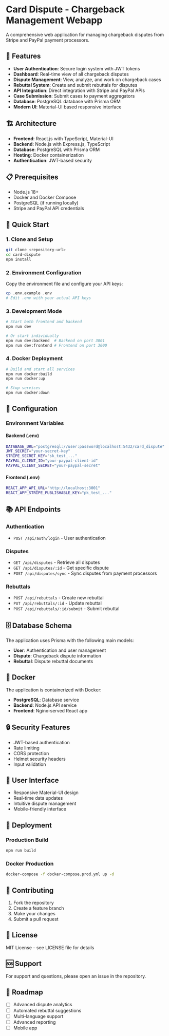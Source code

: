 # Card Dispute - Chargeback Management Webapp

A comprehensive web application for managing chargeback disputes from Stripe and PayPal payment processors.

## 🚀 Features

- **User Authentication**: Secure login system with JWT tokens
- **Dashboard**: Real-time view of all chargeback disputes
- **Dispute Management**: View, analyze, and work on chargeback cases
- **Rebuttal System**: Create and submit rebuttals for disputes
- **API Integration**: Direct integration with Stripe and PayPal APIs
- **Case Submission**: Submit cases to payment aggregators
- **Database**: PostgreSQL database with Prisma ORM
- **Modern UI**: Material-UI based responsive interface

## 🏗️ Architecture

- **Frontend**: React.js with TypeScript, Material-UI
- **Backend**: Node.js with Express.js, TypeScript
- **Database**: PostgreSQL with Prisma ORM
- **Hosting**: Docker containerization
- **Authentication**: JWT-based security

## 📋 Prerequisites

- Node.js 18+
- Docker and Docker Compose
- PostgreSQL (if running locally)
- Stripe and PayPal API credentials

## 🚀 Quick Start

### 1. Clone and Setup
```bash
git clone <repository-url>
cd card-dispute
npm install
```

### 2. Environment Configuration
Copy the environment file and configure your API keys:
```bash
cp .env.example .env
# Edit .env with your actual API keys
```

### 3. Development Mode
```bash
# Start both frontend and backend
npm run dev

# Or start individually
npm run dev:backend  # Backend on port 3001
npm run dev:frontend # Frontend on port 3000
```

### 4. Docker Deployment
```bash
# Build and start all services
npm run docker:build
npm run docker:up

# Stop services
npm run docker:down
```

## 🔧 Configuration

### Environment Variables

#### Backend (.env)
```bash
DATABASE_URL="postgresql://user:password@localhost:5432/card_dispute"
JWT_SECRET="your-secret-key"
STRIPE_SECRET_KEY="sk_test_..."
PAYPAL_CLIENT_ID="your-paypal-client-id"
PAYPAL_CLIENT_SECRET="your-paypal-secret"
```

#### Frontend (.env)
```bash
REACT_APP_API_URL="http://localhost:3001"
REACT_APP_STRIPE_PUBLISHABLE_KEY="pk_test_..."
```

## 📚 API Endpoints

### Authentication
- `POST /api/auth/login` - User authentication

### Disputes
- `GET /api/disputes` - Retrieve all disputes
- `GET /api/disputes/:id` - Get specific dispute
- `POST /api/disputes/sync` - Sync disputes from payment processors

### Rebuttals
- `POST /api/rebuttals` - Create new rebuttal
- `PUT /api/rebuttals/:id` - Update rebuttal
- `POST /api/rebuttals/:id/submit` - Submit rebuttal

## 🗄️ Database Schema

The application uses Prisma with the following main models:

- **User**: Authentication and user management
- **Dispute**: Chargeback dispute information
- **Rebuttal**: Dispute rebuttal documents

## 🐳 Docker

The application is containerized with Docker:

- **PostgreSQL**: Database service
- **Backend**: Node.js API service
- **Frontend**: Nginx-served React app

## 🔒 Security Features

- JWT-based authentication
- Rate limiting
- CORS protection
- Helmet security headers
- Input validation

## 📱 User Interface

- Responsive Material-UI design
- Real-time data updates
- Intuitive dispute management
- Mobile-friendly interface

## 🚀 Deployment

### Production Build
```bash
npm run build
```

### Docker Production
```bash
docker-compose -f docker-compose.prod.yml up -d
```

## 🤝 Contributing

1. Fork the repository
2. Create a feature branch
3. Make your changes
4. Submit a pull request

## 📄 License

MIT License - see LICENSE file for details

## 🆘 Support

For support and questions, please open an issue in the repository.

## 🔄 Roadmap

- [ ] Advanced dispute analytics
- [ ] Automated rebuttal suggestions
- [ ] Multi-language support
- [ ] Advanced reporting
- [ ] Mobile app
